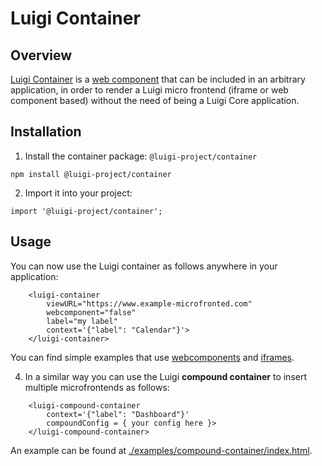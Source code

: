 
# Luigi Container 

## Overview
[Luigi Container](https://docs.luigi-project.io/docs/luigi-container) is a [web component](https://developer.mozilla.org/en-US/docs/Web/Web_Components) that can be included in an arbitrary application, in order to render a Luigi micro frontend (iframe or web component based) without the need of being a Luigi Core application.

## Installation
1. Install the container package: `@luigi-project/container` 

```
npm install @luigi-project/container
```

2. Import it into your project:

```
import '@luigi-project/container';
```

## Usage
You can now use the Luigi container as follows anywhere in your application:

```
    <luigi-container 
        viewURL="https://www.example-microfronted.com" 
        webcomponent="false"
        label="my label"
        context='{"label": "Calendar"}'>
    </luigi-container>
```
You can find simple examples that use [webcomponents](https://github.com/SAP/luigi/tree/main/container/examples/container-wc) and [iframes](https://github.com/SAP/luigi/tree/main/container/examples/container-iframe).

4. In a similar way you can use the Luigi **compound container** to insert multiple microfrontends as follows:

```
    <luigi-compound-container 
        context='{"label": "Dashboard"}'
        compoundConfig = { your config here }>
    </luigi-compound-container>
```
An example can be found at [./examples/compound-container/index.html](https://github.com/SAP/luigi/tree/main/container/examples/compound-container).